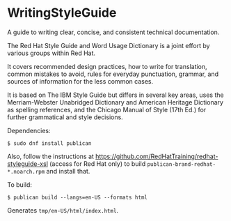 WritingStyleGuide
=================

A guide to writing clear, concise, and consistent technical documentation.

The Red&nbsp;Hat Style Guide and Word Usage Dictionary is a joint effort by various groups within Red Hat.

It covers recommended design practices, how to write for translation, common mistakes to avoid, rules for everyday punctuation, grammar, and sources of information for the less common cases.

It is based on The IBM Style Guide but differs in several key areas, uses the Merriam-Webster Unabridged Dictionary and American Heritage Dictionary as spelling references, and the Chicago Manual of Style (17th Ed.) for further grammatical and style decisions.

Dependencies:

```
$ sudo dnf install publican
```

Also, follow the instructions at https://github.com/RedHatTraining/redhat-styleguide-xsl (access for Red Hat only) to build `publican-brand-redhat-*.noarch.rpm` and install that.

To build:

```
$ publican build --langs=en-US --formats html
```

Generates `tmp/en-US/html/index.html`.
